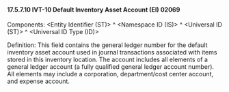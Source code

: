 #### 17.5.7.10 IVT-10 Default Inventory Asset Account (EI) 02069

Components: &lt;Entity Identifier (ST)> ^ &lt;Namespace ID (IS)> ^ &lt;Universal ID (ST)> ^ &lt;Universal ID Type (ID)>

Definition: This field contains the general ledger number for the default inventory asset account used in journal transactions associated with items stored in this inventory location. The account includes all elements of a general ledger account (a fully qualified general ledger account number). All elements may include a corporation, department/cost center account, and expense account.
